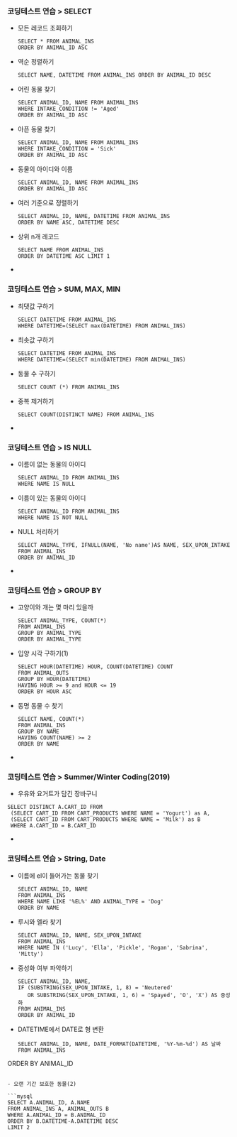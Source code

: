 ### 코딩테스트 연습 > SELECT

- 모든 레코드 조회하기

  ```MYSQL
  SELECT * FROM ANIMAL_INS
  ORDER BY ANIMAL_ID ASC
  ```

- 역순 정렬하기

  ```MYSQL
  SELECT NAME, DATETIME FROM ANIMAL_INS ORDER BY ANIMAL_ID DESC
  ```

- 어린 동물 찾기

  ```mysql
  SELECT ANIMAL_ID, NAME FROM ANIMAL_INS 
  WHERE INTAKE_CONDITION != 'Aged'
  ORDER BY ANIMAL_ID ASC
  ```

- 아픈 동물 찾기

  ```mysql
  SELECT ANIMAL_ID, NAME FROM ANIMAL_INS
  WHERE INTAKE_CONDITION = 'Sick'
  ORDER BY ANIMAL_ID ASC
  ```

- 동물의 아이디와 이름

  ```mysql
  SELECT ANIMAL_ID, NAME FROM ANIMAL_INS
  ORDER BY ANIMAL_ID ASC
  ```

- 여러 기준으로 정렬하기

  ```mysql
  SELECT ANIMAL_ID, NAME, DATETIME FROM ANIMAL_INS
  ORDER BY NAME ASC, DATETIME DESC
  ```

- 상위 n개 레코드

  ```mysql
  SELECT NAME FROM ANIMAL_INS
  ORDER BY DATETIME ASC LIMIT 1
  ```

- 



### 코딩테스트 연습 > SUM, MAX, MIN

- 최댓값 구하기

  ```mysql
  SELECT DATETIME FROM ANIMAL_INS
  WHERE DATETIME=(SELECT max(DATETIME) FROM ANIMAL_INS)
  ```

- 최솟값 구하기

  ```mysql
  SELECT DATETIME FROM ANIMAL_INS
  WHERE DATETIME=(SELECT min(DATETIME) FROM ANIMAL_INS)
  ```

- 동물 수 구하기

  ```mysql
  SELECT COUNT (*) FROM ANIMAL_INS
  ```

- 중복 제거하기

  ```MYSQL
  SELECT COUNT(DISTINCT NAME) FROM ANIMAL_INS
  ```

- 



### 코딩테스트 연습 > IS NULL

- 이름이 없는 동물의 아이디

  ```mysql
  SELECT ANIMAL_ID FROM ANIMAL_INS
  WHERE NAME IS NULL
  ```

- 이름이 있는 동물의 아이디

  ```mysql
  SELECT ANIMAL_ID FROM ANIMAL_INS
  WHERE NAME IS NOT NULL
  ```

- NULL 처리하기

  ```mysql
  SELECT ANIMAL_TYPE, IFNULL(NAME, 'No name')AS NAME, SEX_UPON_INTAKE
  FROM ANIMAL_INS
  ORDER BY ANIMAL_ID
  ```

- 



### 코딩테스트 연습 > GROUP BY

- 고양이와 개는 몇 마리 있을까

  ```sqlite
  SELECT ANIMAL_TYPE, COUNT(*)
  FROM ANIMAL_INS
  GROUP BY ANIMAL_TYPE
  ORDER BY ANIMAL_TYPE 
  ```

- 입양 시각 구하기(1)

  ```mysql
  SELECT HOUR(DATETIME) HOUR, COUNT(DATETIME) COUNT
  FROM ANIMAL_OUTS
  GROUP BY HOUR(DATETIME)
  HAVING HOUR >= 9 and HOUR <= 19
  ORDER BY HOUR ASC
  ```

- 동명 동물 수 찾기

  ```sqlite
  SELECT NAME, COUNT(*)
  FROM ANIMAL_INS
  GROUP BY NAME
  HAVING COUNT(NAME) >= 2
  ORDER BY NAME
  ```

- 



### 코딩테스트 연습 > Summer/Winter Coding(2019)

-  우유와 요거트가 담긴 장바구니

  ```mysql
  SELECT DISTINCT A.CART_ID FROM 
   (SELECT CART_ID FROM CART_PRODUCTS WHERE NAME = 'Yogurt') as A, 
   (SELECT CART_ID FROM CART_PRODUCTS WHERE NAME = 'Milk') as B
   WHERE A.CART_ID = B.CART_ID
  ```

-  



### 코딩테스트 연습 > String, Date 

- 이름에 el이 들어가는 동물 찾기

  ```sqlite
  SELECT ANIMAL_ID, NAME
  FROM ANIMAL_INS
  WHERE NAME LIKE '%EL%' AND ANIMAL_TYPE = 'Dog' 
  ORDER BY NAME
  ```

- 루시와 엘라 찾기

  ```MYSQL
  SELECT ANIMAL_ID, NAME, SEX_UPON_INTAKE
  FROM ANIMAL_INS
  WHERE NAME IN ('Lucy', 'Ella', 'Pickle', 'Rogan', 'Sabrina', 'Mitty')
  ```

- 중성화 여부 파악하기

  ```mysql
  SELECT ANIMAL_ID, NAME, 
  IF (SUBSTRING(SEX_UPON_INTAKE, 1, 8) = 'Neutered'
     OR SUBSTRING(SEX_UPON_INTAKE, 1, 6) = 'Spayed', 'O', 'X') AS 중성화
  FROM ANIMAL_INS
  ORDER BY ANIMAL_ID
  ```

- DATETIME에서 DATE로 형 변환
  
  ```MYSQL
  SELECT ANIMAL_ID, NAME, DATE_FORMAT(DATETIME, '%Y-%m-%d') AS 날짜
  FROM ANIMAL_INS
ORDER BY ANIMAL_ID
  ```

- 오랜 기간 보호한 동물(2)

  ```mysql
  SELECT A.ANIMAL_ID, A.NAME
  FROM ANIMAL_INS A, ANIMAL_OUTS B
  WHERE A.ANIMAL_ID = B.ANIMAL_ID
  ORDER BY B.DATETIME-A.DATETIME DESC
  LIMIT 2
  ```

  